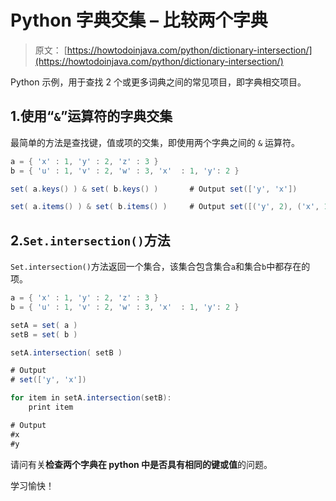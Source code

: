 # Python 字典交集 – 比较两个字典

> 原文： [https://howtodoinjava.com/python/dictionary-intersection/](https://howtodoinjava.com/python/dictionary-intersection/)

Python 示例，用于查找 2 个或更多词典之间的常见项目，即字典相交项目。

## 1.使用“`&`”运算符的字典交集

最简单的方法是查找键，值或项的交集，即使用两个字典之间的 `&` 运算符。

```java
a = { 'x' : 1, 'y' : 2, 'z' : 3 }
b = { 'u' : 1, 'v' : 2, 'w' : 3, 'x'  : 1, 'y': 2 }

set( a.keys() ) & set( b.keys() )   	# Output set(['y', 'x'])

set( a.items() ) & set( b.items() )   	# Output set([('y', 2), ('x', 1)])

```

## 2.`Set.intersection()`方法

`Set.intersection()`方法返回一个集合，该集合包含集合`a`和集合`b`中都存在的项。

```java
a = { 'x' : 1, 'y' : 2, 'z' : 3 }
b = { 'u' : 1, 'v' : 2, 'w' : 3, 'x'  : 1, 'y': 2 }

setA = set( a )
setB = set( b )

setA.intersection( setB )  

# Output 
# set(['y', 'x'])

for item in setA.intersection(setB):
    print item

# Output 
#x
#y

```

请问有关**检查两个字典在 python 中是否具有相同的键或值**的问题。

学习愉快！